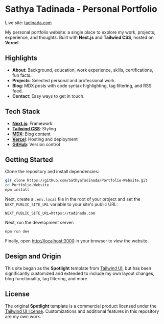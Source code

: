 # Sathya Tadinada - Personal Portfolio

Live site: [tadinada.com](https://tadinada.com)

My personal portfolio website: a single place to explore my work, projects, experience, and thoughts. Built with **Next.js** and **Tailwind CSS**, hosted on **Vercel**.

## Highlights

- **About**: Background, education, work experience, skills, certifications, fun facts.
- **Projects**: Selected personal and professional work.
- **Blog**: MDX posts with code syntax highlighting, tag filtering, and RSS feed.
- **Contact**: Easy ways to get in touch.

## Tech Stack

- [**Next.js**](https://nextjs.org/docs): Framework
- [**Tailwind CSS**](https://tailwindcss.com/docs): Styling
- [**MDX**](https://mdxjs.com/): Blog content
- [**Vercel**](https://vercel.com): Hosting and deployment
- [**GitHub**](https://github.com/): Version control

## Getting Started

Clone the repository and install dependencies:

```bash
git clone https://github.com/SathyaTadinada/Portfolio-Website.git
cd Portfolio-Website
npm install
```

Next, create a `.env.local` file in the root of your project and set the `NEXT_PUBLIC_SITE_URL` variable to your site's public URL:

```
NEXT_PUBLIC_SITE_URL=https://tadinada.com
```

Next, run the development server:

```bash
npm run dev
```

Finally, open [http://localhost:3000](http://localhost:3000) in your browser to view the website.

## Design and Origin

This site began as the **Spotlight** template from [Tailwind UI](https://tailwindcss.com/plus/templates/spotlight), but has been significantly customized and extended to include my own layout changes, blog functionality, tag filtering, and more.

## License

The original **Spotlight** template is a commercial product licensed under the [Tailwind UI license](https://tailwindui.com/license). Customizations and additional features in this repository are my own work.
